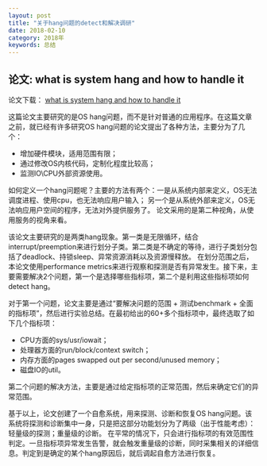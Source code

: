 ```yaml
---
layout: post
title: "关于hang问题的detect和解决调研"
date: 2018-02-10
category: 2018年
keywords: 总结
---
```


## 论文: what is system hang and how to handle it

论文下载： [what is system hang and how to handle it](http://www.cse.unsw.edu.au/~jingling/papers/issre12.pdf)

这篇论文主要研究的是OS hang问题，而不是针对普通的应用程序。在这篇文章之前，就已经有许多研究OS hang问题的论文提出了各种方法，主要分为了几个：

* 增加硬件模块，适用范围有限；
* 通过修改OS内核代码，定制化程度比较高；
* 监测IO\CPU外部资源使用。

如何定义一个hang问题呢？主要的方法有两个：一是从系统内部来定义，OS无法调度进程、使用cpu，也无法响应用户输入； 另一个是从系统外部来定义，OS无法响应用户空间的程序，无法对外提供服务了。 论文采用的是第二种视角，从使用服务的视角来看。

该论文主要研究的是两类hang现象。第一类是无限循环，结合interrupt/preemption来进行划分子类。第二类是不确定的等待，进行子类划分包括了deadlock、持锁sleep、异常资源消耗以及资源慢释放。 在划分范围之后，本论文使用performance metrics来进行观察和探测是否有异常发生。接下来，主要需要解决2个问题，第一个是选择哪些指标项，第二个是利用这些指标项如何detect hang。

对于第一个问题，论文主要是通过“要解决问题的范围 + 测试benchmark + 全面的指标项”，然后进行实验总结。在最初给出的60+多个指标项中，最终选取了如下几个指标项： 

* CPU方面的sys/usr/iowait；
* 处理器方面的run/block/context switch； 
* 内存方面的pages swapped out per second/unused memory；
* 磁盘IO的util。

第二个问题的解决方法，主要是通过给定指标项的正常范围，然后来确定它们的异常范围。

基于以上，论文创建了一个自愈系统，用来探测、诊断和恢复OS hang问题。该系统将探测和诊断集中一身，只是把这部分功能划分为了两级（出于性能考虑）：轻量级的探测；重量级的诊断。 在平常的情况下，只会进行指标项的有效范围性判定。一旦指标项异常发生告警，就会触发重量级的诊断，同时采集相关的详细信息。判定到是确定的某个hang原因后，就后调起自愈方法进行恢复。